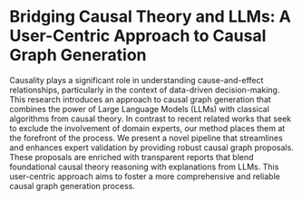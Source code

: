 # Bridging Causal Theory and LLMs: A User-Centric Approach to Causal Graph Generation
Causality plays a significant role in understanding cause-and-effect relationships, particularly in the context of data-driven decision-making. This research introduces an approach to causal graph generation that combines the power of Large Language Models (LLMs) with classical algorithms from causal theory. In contrast to recent related works that seek to exclude the involvement of domain experts, our method places them at the forefront of the process. We present a novel pipeline that streamlines and enhances expert validation by providing robust causal graph proposals. These proposals are enriched with transparent reports that blend foundational causal theory reasoning with explanations from LLMs. This user-centric approach aims to foster a more comprehensive and reliable causal graph generation process.
